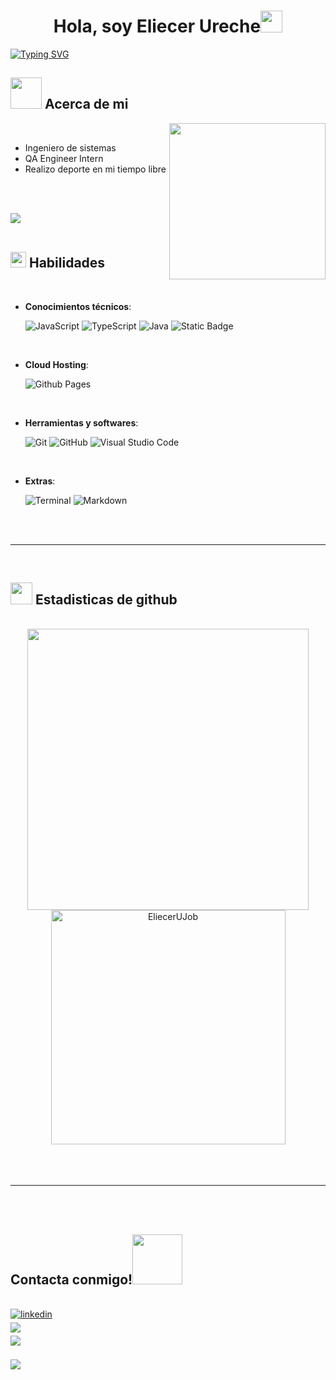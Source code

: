 
<h1 align="center"><b>Hola, soy Eliecer Ureche</b><img src="https://media.giphy.com/media/hvRJCLFzcasrR4ia7z/giphy.gif" width="35"></h1>
<!-- Gif acerca de mi -->
<a href="https://git.io/typing-svg"><img src="https://readme-typing-svg.demolab.com?font=Fira+Code&pause=1000&color=F70202&center=true&vCenter=true&random=true&width=800&height=200&lines=+Estudiante+de+ing.+de+sistemas;+Apasionado+por+el+desarrollo+web;+Interesado+en+el+desarrollo+de+videojuegos;+Realizo+deporte+en+mi+tiempo+libre" alt="Typing SVG" /></a>

<br>

## <picture><img src = "https://github.com/EliecerUJob/EliecerUJob/raw/main/assets/mdImages/about_me.gif" width = 50px></picture> **Acerca de mi**

<picture> <img align="right" src="https://github.com/EliecerUJob/EliecerUJob/raw/main/assets/mdImages/Right_Side.gif" width = 250px></picture>

<br>

- Ingeniero de sistemas
- QA Engineer Intern
- Realizo deporte en mi tiempo libre

<br><br>

<img src="https://user-images.githubusercontent.com/73097560/115834477-dbab4500-a447-11eb-908a-139a6edaec5c.gif"><br><br>

## <img src="https://media2.giphy.com/media/QssGEmpkyEOhBCb7e1/giphy.gif?cid=ecf05e47a0n3gi1bfqntqmob8g9aid1oyj2wr3ds3mg700bl&rid=giphy.gif" width ="25"><b> Habilidades</b>
<br>

<p align="center">

- **Conocimientos técnicos**:

    ![JavaScript](https://img.shields.io/badge/javascript-marker?style=for-the-badge&logo=javascript&color=orange)
    ![TypeScript](https://img.shields.io/badge/typescript-orange?style=for-the-badge&logo=typescript&logoSize=auto&labelColor=white)
    ![Java](https://img.shields.io/badge/java-red?style=for-the-badge&logo=java&logoSize=auto&labelColor=white)
    ![Static Badge](https://img.shields.io/badge/Playwright-white?style=for-the-badge&logoColor=white)
   
<br>

- **Cloud Hosting**:

    ![Github Pages](https://img.shields.io/badge/GitHub%20Pages-%23327FC7.svg?style=for-the-badge&logo=github&logoColor=white)
    
<br>

- **Herramientas y softwares**:

    ![Git](https://img.shields.io/badge/git-%23F05033.svg?style=for-the-badge&logo=git&logoColor=white)
    ![GitHub](https://img.shields.io/badge/github-%23121011.svg?style=for-the-badge&logo=github&logoColor=white)
    ![Visual Studio Code](https://img.shields.io/badge/Visual%20Studio%20Code-0078d7.svg?style=for-the-badge&logo=visual-studio-code&logoColor=white)

<br>

- **Extras**:

    ![Terminal](https://img.shields.io/badge/Terminal-%23054020?style=for-the-badge&logo=gnu-bash&logoColor=white)
    ![Markdown](https://img.shields.io/badge/markdown-%23000000.svg?style=for-the-badge&logo=markdown&logoColor=white)   


</p>

<br>
<br>

-----

<br>


## <img src="https://media.giphy.com/media/iY8CRBdQXODJSCERIr/giphy.gif" width="35"><b> Estadisticas de github </b>
<br>

<div align="center">

<a href="https://github.com/EliecerUJob">
 <div>
    <img src="https://github-readme-stats.vercel.app/api?username=EliecerUJob&include_all_commits=true&count_private=true&show_icons=true&line_height=20&title_color=7A7ADB&icon_color=2234AE&text_color=D3D3D3&bg_color=0,000000,130F40" width="450"/>
    <img src="https://github-readme-stats.vercel.app/api/top-langs?username=EliecerUJob&show_icons=true&locale=en&layout=compact&line_height=20&title_color=7A7ADB&icon_color=2234AE&text_color=D3D3D3&bg_color=0,000000,130F40" width="375"  alt="EliecerUJob"/>
</div>

</a>
</div>

<br>
<br>
<br>

-----

<br>
<br>

## <b> Contacta conmigo!</b><img src="https://github.com/EliecerUJob/EliecerUJob/raw/main/assets/mdImages/handshake.gif" width ="80">
<br>
<div align='left'>

<a href="https://www.linkedin.com/in/eliecer-ureche-0b7660179" target="_blank">
<img src="https://img.shields.io/badge/linkedin:  EliecerUreche-%2300acee.svg?color=405DE6&style=for-the-badge&logo=linkedin&logoColor=white" alt=linkedin style="margin-bottom: 5px;"/>
</a>

<br>

<a href="mailto:elieceru.job@gmail.com" target="_blank">
<img src="https://img.shields.io/badge/gmail:  Eliecerureche-%23EA4335.svg?style=for-the-badge&logo=gmail&logoColor=white" t=mail style="margin-bottom: 5px;" />
</a>

<br>

<a href="https://wa.me/573108409484?text=Hola%20Eliecer!,%20estoy%20interesado%20en%20tus%20servicios" target="_blank">
<img src="https://img.shields.io/badge/whatsapp-green?style=for-the-badge&logo=whatsapp&logoSize=auto&labelColor=white" t=mail style="margin-bottom: 5px;" />
</a>
	
</div>

<br>
<img src="https://user-images.githubusercontent.com/73097560/115834477-dbab4500-a447-11eb-908a-139a6edaec5c.gif">
<br>
<br>
<br>

